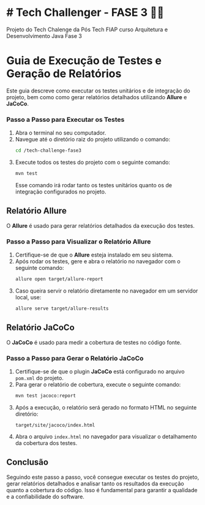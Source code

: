 # # Tech Challenger - FASE 3 🚀🚀
Projeto do Tech Chalenge da Pós Tech FIAP curso Arquitetura e Desenvolvimento Java Fase 3


# Guia de Execução de Testes e Geração de Relatórios

Este guia descreve como executar os testes unitários e de integração do projeto, bem como como gerar relatórios detalhados utilizando **Allure** e **JaCoCo**.

### Passo a Passo para Executar os Testes
1. Abra o terminal no seu computador.
2. Navegue até o diretório raiz do projeto utilizando o comando:
   ```bash
   cd /tech-challenge-fase3
   ```
3. Execute todos os testes do projeto com o seguinte comando:
   ```bash
   mvn test
   ```
   Esse comando irá rodar tanto os testes unitários quanto os de integração configurados no projeto.

## Relatório Allure
O **Allure** é usado para gerar relatórios detalhados da execução dos testes.

### Passo a Passo para Visualizar o Relatório Allure

1. Certifique-se de que o **Allure** esteja instalado em seu sistema.
2. Após rodar os testes, gere e abra o relatório no navegador com o seguinte comando:
   ```bash
   allure open target/allure-report
   ```
3. Caso queira servir o relatório diretamente no navegador em um servidor local, use:
   ```bash
   allure serve target/allure-results
   ```

## Relatório JaCoCo
O **JaCoCo** é usado para medir a cobertura de testes no código fonte.

### Passo a Passo para Gerar o Relatório JaCoCo
1. Certifique-se de que o plugin **JaCoCo** está configurado no arquivo `pom.xml` do projeto.
2. Para gerar o relatório de cobertura, execute o seguinte comando:
   ```bash
   mvn test jacoco:report
   ```
3. Após a execução, o relatório será gerado no formato HTML no seguinte diretório:
   ```
   target/site/jacoco/index.html
   ```
4. Abra o arquivo `index.html` no navegador para visualizar o detalhamento da cobertura dos testes.

## Conclusão
Seguindo este passo a passo, você consegue executar os testes do projeto, gerar relatórios detalhados e analisar tanto os resultados da execução quanto a cobertura do código. Isso é fundamental para garantir a qualidade e a confiabilidade do software.
